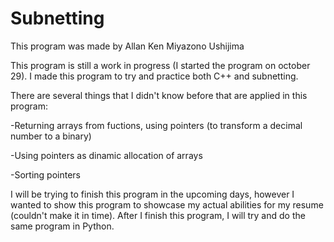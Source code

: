 # Subnetting
This program was made by Allan Ken Miyazono Ushijima

This program is still a work in progress (I started the program on october 29). I made this program to try and practice both C++ and subnetting. 

There are several things that I didn't know before that are applied in this program:

-Returning arrays from fuctions, using pointers (to transform a decimal number to a binary)

-Using pointers as dinamic allocation of arrays

-Sorting pointers

I will be trying to finish this program in the upcoming days, however I wanted to show this program to showcase my actual abilities for my resume (couldn't make it in time). 
After I finish this program, I will try and do the same program in Python. 
